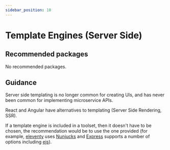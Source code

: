 ```yaml
---
sidebar_position: 10
---
```


# Template Engines (Server Side)

## Recommended packages

No recommended packages.

## Guidance

Server side templating is no longer common for creating UIs, and has never been
common for implementing microservice APIs.

React and Angular have alternatives to templating (Server Side Rendering, SSR).

If a template engine is included in a toolset, then it doesn't have to be
chosen, the recommendation would be to use the one provided (for example,
[eleventy](https://www.11ty.dev/) uses
[Nunjucks](https://mozilla.github.io/nunjucks/) and
[Express](https://expressjs.com/) supports a number of options
including [ejs](https://ejs.co/)).
